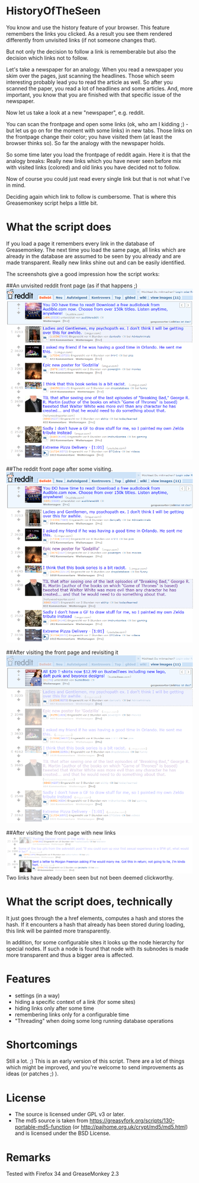 HistoryOfTheSeen
================

You know and use the history feature of your browser. This feature remembers the links you clicked. As a result you see them rendered differently from unvisited links (if not someone changes that).

But not only the decision to follow a link is rememberable but also the decision which links not to follow. 

Let's take a newspaper for an analogy. When you read a newspaper you skim over the pages, just scanning the headlines. Those which seem interesting probably lead you to read the article as well. So after you scanned the paper, you read a lot of headlines and some articles. And, more important, you know that you are finished with that specific issue of the newspaper.

Now let us take a look at a new "newspaper", e.g. reddit.

You can scan the frontpage and open some links (ok, who am I kidding ;) - but let us go on for the moment with some links) in new tabs. Those links on the frontpage change their color; you have visited them (at least the browser thinks so). So far the analogy with the newspaper holds.

So some time later you load the frontpage of reddit again. Here it is that the analogy breaks: Really new links which you have never seen before mix with visited links (colored) and old links you have decided not to follow.

Now of course you could just read every single link but that is not what I've in mind.

Deciding again which link to follow is cumbersome. That is where this Greasemonkey script helps a little bit.

# What the script does
If you load a page it remembers every link in the database of Greasemonkey. The next time you load the same page, all links which are already in the database are assumed to be seen by you already and are made transparent. Really new links shine out and can be easily identified.

The screenshots give a good impression how the script works:

##An unvisited reddit front page (as if that happens ;)
![Reddit unvisited](doc/assets/reddit1.png "Reddit unvisited")

##The reddit front page after some visiting.
![Reddit visited](doc/assets/reddit2.png "Reddit visited")

##After visiting the front page and revisiting it
![Reddit seen](doc/assets/reddit3.png "Reddit seen")

##After visiting the front page with new links
![Reddit seen with new link](doc/assets/reddit4.png "Reddit seen with new link")
Two links have already been seen but not been deemed clickworthy.

# What the script does, technically
It just goes through the a href elements, computes a hash and stores the hash. If it encounters a hash that already has been stored during loading, this link will be painted more transparently.

In addition, for some configurable sites it looks up the node hierarchy for special nodes. If such a node is found that node with its subnodes is made more transparent and thus a bigger area is affected.

# Features
* settings (in a way)
* hiding a specific context of a link (for some sites)
* hiding links only after some time
* remembering links only for a configurable time
* "Threading" when doing some long running database operations

# Shortcomings

Still a lot. ;) This is an early version of this script. There are a lot of things which might be improved, and you're welcome to send improvements as ideas (or patches ;) ). 

# License
* The source is licensed under GPL v3 or later.
* The md5 source is taken from <https://greasyfork.org/scripts/130-portable-md5-function>
(or <http://pajhome.org.uk/crypt/md5/md5.html>) and is licensed under the BSD License.

# Remarks
Tested with Firefox 34 and GreaseMonkey 2.3
